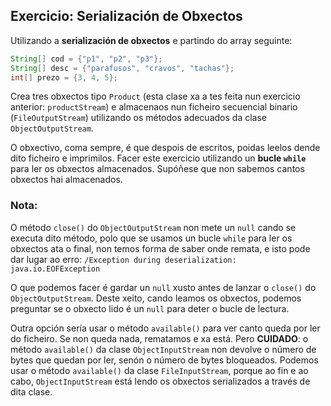 ## Exercicio: Serialización de Obxectos

Utilizando a **serialización de obxectos** e partindo do array seguinte:

```java
String[] cod = {"p1", "p2", "p3"};
String[] desc = {"parafusos", "cravos", "tachas"};
int[] prezo = {3, 4, 5};
```

Crea tres obxectos tipo `Product` (esta clase xa a tes feita nun exercicio anterior: `productStream`) e almacenaos nun ficheiro secuencial binario (`FileOutputStream`) utilizando os métodos adecuados da clase `ObjectOutputStream`.

O obxectivo, coma sempre, é que despois de escritos, poidas leelos dende dito ficheiro e imprimilos. Facer este exercicio utilizando un **bucle `while`** para ler os obxectos almacenados. Supóñese que non sabemos cantos obxectos hai almacenados.

### Nota:

O método `close()` do `ObjectOutputStream` non mete un `null` cando se executa dito método, polo que se usamos un bucle `while` para ler os obxectos ata o final, non temos forma de saber onde remata, e isto pode dar lugar ao erro:
`/Exception during deserialization: java.io.EOFException`

O que podemos facer é gardar un `null` xusto antes de lanzar o `close()` do `ObjectOutputStream`. Deste xeito, cando leamos os obxectos, podemos preguntar se o obxecto lido é un `null` para deter o bucle de lectura.

Outra opción sería usar o método `available()` para ver canto queda por ler do ficheiro. Se non queda nada, rematamos e xa está. Pero **CUIDADO**: o método `available()` da clase `ObjectInputStream` non devolve o número de bytes que quedan por ler, senón o número de bytes bloqueados. Podemos usar o método `available()` da clase `FileInputStream`, porque ao fin e ao cabo, `ObjectInputStream` está lendo os obxectos serializados a través de dita clase.

